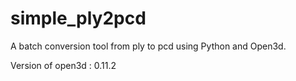 # simple_ply2pcd
A batch conversion tool from ply to pcd using Python and Open3d.

Version of open3d : 0.11.2
